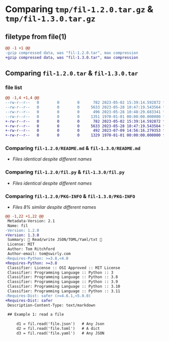 # Comparing `tmp/fil-1.2.0.tar.gz` & `tmp/fil-1.3.0.tar.gz`

## filetype from file(1)

```diff
@@ -1 +1 @@
-gzip compressed data, was "fil-1.2.0.tar", max compression
+gzip compressed data, was "fil-1.3.0.tar", max compression
```

## Comparing `fil-1.2.0.tar` & `fil-1.3.0.tar`

### file list

```diff
@@ -1,4 +1,4 @@
--rw-r--r--   0        0        0      782 2023-05-02 15:39:14.592872 fil-1.2.0/README.md
--rw-r--r--   0        0        0     5633 2023-05-28 10:47:19.543564 fil-1.2.0/fil.py
--rw-r--r--   0        0        0      496 2023-05-28 10:48:29.683341 fil-1.2.0/pyproject.toml
--rw-r--r--   0        0        0     1351 1970-01-01 00:00:00.000000 fil-1.2.0/PKG-INFO
+-rw-r--r--   0        0        0      782 2023-05-02 15:39:14.592872 fil-1.3.0/README.md
+-rw-r--r--   0        0        0     5633 2023-05-28 10:47:19.543564 fil-1.3.0/fil.py
+-rw-r--r--   0        0        0      492 2023-07-09 14:56:16.279353 fil-1.3.0/pyproject.toml
+-rw-r--r--   0        0        0     1329 1970-01-01 00:00:00.000000 fil-1.3.0/PKG-INFO
```

### Comparing `fil-1.2.0/README.md` & `fil-1.3.0/README.md`

 * *Files identical despite different names*

### Comparing `fil-1.2.0/fil.py` & `fil-1.3.0/fil.py`

 * *Files identical despite different names*

### Comparing `fil-1.2.0/PKG-INFO` & `fil-1.3.0/PKG-INFO`

 * *Files 8% similar despite different names*

```diff
@@ -1,22 +1,22 @@
 Metadata-Version: 2.1
 Name: fil
-Version: 1.2.0
+Version: 1.3.0
 Summary: 🏺 Read/write JSON/TOML/Yaml/txt 🏺
 License: MIT
 Author: Tom Ritchford
 Author-email: tom@swirly.com
-Requires-Python: >=3.8,<4.0
+Requires-Python: >=3.8
 Classifier: License :: OSI Approved :: MIT License
 Classifier: Programming Language :: Python :: 3
 Classifier: Programming Language :: Python :: 3.8
 Classifier: Programming Language :: Python :: 3.9
 Classifier: Programming Language :: Python :: 3.10
 Classifier: Programming Language :: Python :: 3.11
-Requires-Dist: safer (>=4.6.1,<5.0.0)
+Requires-Dist: safer
 Description-Content-Type: text/markdown
 
 ## Example 1: read a file
 
     d1 = fil.read('file.json')   # Any Json
     d2 = fil.read('file.toml')   # A dict
     d3 = fil.read('file.yaml')   # Any JSON
```

